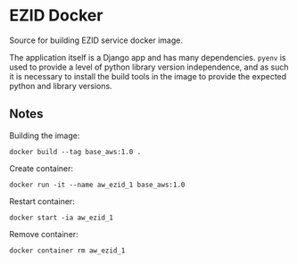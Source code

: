 # EZID Docker

Source for building EZID service docker image.

The application itself is a Django app and has many dependencies. `pyenv` is 
used to provide a level of python library version independence, and as such
it is necessary to install the build tools in the image to provide the expected
python and library versions.

## Notes

Building the image:

```
docker build --tag base_aws:1.0 .
```

Create container:

```
docker run -it --name aw_ezid_1 base_aws:1.0
```

Restart container:

```
docker start -ia aw_ezid_1
```

Remove container:

```
docker container rm aw_ezid_1
```